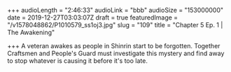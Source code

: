 +++
audioLength = "2:46:33"
audioLink = "bbb"
audioSize = "153000000"
date = 2019-12-27T03:03:07Z
draft = true
featuredImage = "/v1578048862/P1010579_ss1oj3.jpg"
slug = "109"
title = "Chapter 5 Ep. 1 | The Awakening"

+++
A veteran awakes as people in Shinrin start to be forgotten. Together Craftsmen and People's Guard must investigate this mystery and find away to stop whatever is causing it before it's too late.